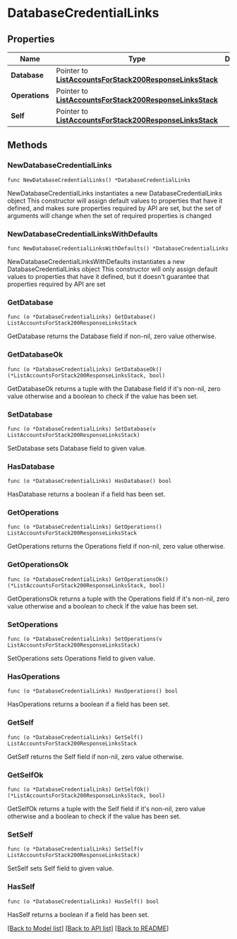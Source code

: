 # DatabaseCredentialLinks

## Properties

Name | Type | Description | Notes
------------ | ------------- | ------------- | -------------
**Database** | Pointer to [**ListAccountsForStack200ResponseLinksStack**](ListAccountsForStack200ResponseLinksStack.md) |  | [optional] 
**Operations** | Pointer to [**ListAccountsForStack200ResponseLinksStack**](ListAccountsForStack200ResponseLinksStack.md) |  | [optional] 
**Self** | Pointer to [**ListAccountsForStack200ResponseLinksStack**](ListAccountsForStack200ResponseLinksStack.md) |  | [optional] 

## Methods

### NewDatabaseCredentialLinks

`func NewDatabaseCredentialLinks() *DatabaseCredentialLinks`

NewDatabaseCredentialLinks instantiates a new DatabaseCredentialLinks object
This constructor will assign default values to properties that have it defined,
and makes sure properties required by API are set, but the set of arguments
will change when the set of required properties is changed

### NewDatabaseCredentialLinksWithDefaults

`func NewDatabaseCredentialLinksWithDefaults() *DatabaseCredentialLinks`

NewDatabaseCredentialLinksWithDefaults instantiates a new DatabaseCredentialLinks object
This constructor will only assign default values to properties that have it defined,
but it doesn't guarantee that properties required by API are set

### GetDatabase

`func (o *DatabaseCredentialLinks) GetDatabase() ListAccountsForStack200ResponseLinksStack`

GetDatabase returns the Database field if non-nil, zero value otherwise.

### GetDatabaseOk

`func (o *DatabaseCredentialLinks) GetDatabaseOk() (*ListAccountsForStack200ResponseLinksStack, bool)`

GetDatabaseOk returns a tuple with the Database field if it's non-nil, zero value otherwise
and a boolean to check if the value has been set.

### SetDatabase

`func (o *DatabaseCredentialLinks) SetDatabase(v ListAccountsForStack200ResponseLinksStack)`

SetDatabase sets Database field to given value.

### HasDatabase

`func (o *DatabaseCredentialLinks) HasDatabase() bool`

HasDatabase returns a boolean if a field has been set.

### GetOperations

`func (o *DatabaseCredentialLinks) GetOperations() ListAccountsForStack200ResponseLinksStack`

GetOperations returns the Operations field if non-nil, zero value otherwise.

### GetOperationsOk

`func (o *DatabaseCredentialLinks) GetOperationsOk() (*ListAccountsForStack200ResponseLinksStack, bool)`

GetOperationsOk returns a tuple with the Operations field if it's non-nil, zero value otherwise
and a boolean to check if the value has been set.

### SetOperations

`func (o *DatabaseCredentialLinks) SetOperations(v ListAccountsForStack200ResponseLinksStack)`

SetOperations sets Operations field to given value.

### HasOperations

`func (o *DatabaseCredentialLinks) HasOperations() bool`

HasOperations returns a boolean if a field has been set.

### GetSelf

`func (o *DatabaseCredentialLinks) GetSelf() ListAccountsForStack200ResponseLinksStack`

GetSelf returns the Self field if non-nil, zero value otherwise.

### GetSelfOk

`func (o *DatabaseCredentialLinks) GetSelfOk() (*ListAccountsForStack200ResponseLinksStack, bool)`

GetSelfOk returns a tuple with the Self field if it's non-nil, zero value otherwise
and a boolean to check if the value has been set.

### SetSelf

`func (o *DatabaseCredentialLinks) SetSelf(v ListAccountsForStack200ResponseLinksStack)`

SetSelf sets Self field to given value.

### HasSelf

`func (o *DatabaseCredentialLinks) HasSelf() bool`

HasSelf returns a boolean if a field has been set.


[[Back to Model list]](../README.md#documentation-for-models) [[Back to API list]](../README.md#documentation-for-api-endpoints) [[Back to README]](../README.md)



